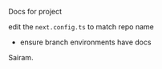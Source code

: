 Docs for project

edit the `next.config.ts` to match repo name

- ensure branch environments have docs

Sairam.
